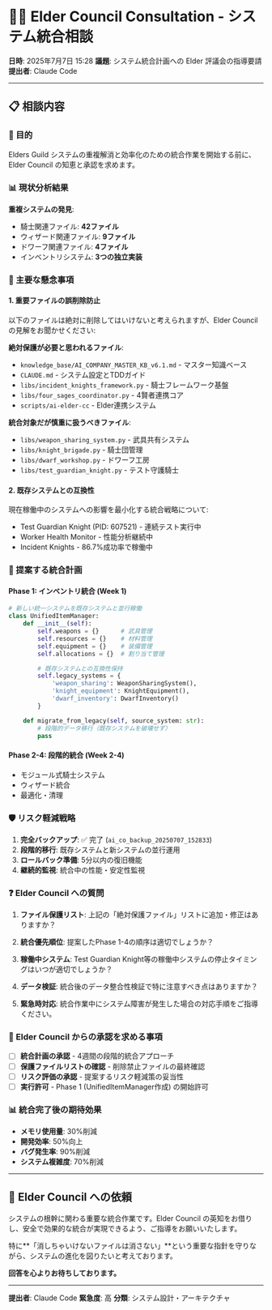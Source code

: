 # 🧙‍♂️ Elder Council Consultation - システム統合相談

**日時**: 2025年7月7日 15:28
**議題**: システム統合計画への Elder 評議会の指導要請
**提出者**: Claude Code

---

## 📋 相談内容

### 🎯 目的
Elders Guild システムの重複解消と効率化のための統合作業を開始する前に、Elder Council の知恵と承認を求めます。

### 📊 現状分析結果
**重複システムの発見**:
- 騎士関連ファイル: **42ファイル**
- ウィザード関連ファイル: **9ファイル**
- ドワーフ関連ファイル: **4ファイル**
- インベントリシステム: **3つの独立実装**

### 🚨 主要な懸念事項

#### 1. **重要ファイルの誤削除防止**
以下のファイルは絶対に削除してはいけないと考えられますが、Elder Council の見解をお聞かせください:

**絶対保護が必要と思われるファイル**:
- `knowledge_base/AI_COMPANY_MASTER_KB_v6.1.md` - マスター知識ベース
- `CLAUDE.md` - システム設定とTDDガイド
- `libs/incident_knights_framework.py` - 騎士フレームワーク基盤
- `libs/four_sages_coordinator.py` - 4賢者連携コア
- `scripts/ai-elder-cc` - Elder連携システム

**統合対象だが慎重に扱うべきファイル**:
- `libs/weapon_sharing_system.py` - 武具共有システム
- `libs/knight_brigade.py` - 騎士団管理
- `libs/dwarf_workshop.py` - ドワーフ工房
- `libs/test_guardian_knight.py` - テスト守護騎士

#### 2. **既存システムとの互換性**
現在稼働中のシステムへの影響を最小化する統合戦略について:
- Test Guardian Knight (PID: 607521) - 連続テスト実行中
- Worker Health Monitor - 性能分析継続中
- Incident Knights - 86.7%成功率で稼働中

### 📅 提案する統合計画

#### **Phase 1: インベントリ統合** (Week 1)
```python
# 新しい統一システムを既存システムと並行稼働
class UnifiedItemManager:
    def __init__(self):
        self.weapons = {}      # 武具管理
        self.resources = {}    # 材料管理
        self.equipment = {}    # 装備管理
        self.allocations = {}  # 割り当て管理

        # 既存システムとの互換性保持
        self.legacy_systems = {
            'weapon_sharing': WeaponSharingSystem(),
            'knight_equipment': KnightEquipment(),
            'dwarf_inventory': DwarfInventory()
        }

    def migrate_from_legacy(self, source_system: str):
        # 段階的データ移行（既存システムを破壊せず）
        pass
```

#### **Phase 2-4**: 段階的統合 (Week 2-4)
- モジュール式騎士システム
- ウィザード統合
- 最適化・清理

### 🛡️ リスク軽減戦略

1. **完全バックアップ**: ✅ 完了 (`ai_co_backup_20250707_152833`)
2. **段階的移行**: 既存システムと新システムの並行運用
3. **ロールバック準備**: 5分以内の復旧機能
4. **継続的監視**: 統合中の性能・安定性監視

### ❓ Elder Council への質問

1. **ファイル保護リスト**: 上記の「絶対保護ファイル」リストに追加・修正はありますか？

2. **統合優先順位**: 提案したPhase 1-4の順序は適切でしょうか？

3. **稼働中システム**: Test Guardian Knight等の稼働中システムの停止タイミングはいつが適切でしょうか？

4. **データ検証**: 統合後のデータ整合性検証で特に注意すべき点はありますか？

5. **緊急時対応**: 統合作業中にシステム障害が発生した場合の対応手順をご指導ください。

### 🎯 Elder Council からの承認を求める事項

- [ ] **統合計画の承認** - 4週間の段階的統合アプローチ
- [ ] **保護ファイルリストの確認** - 削除禁止ファイルの最終確認
- [ ] **リスク評価の承認** - 提案するリスク軽減策の妥当性
- [ ] **実行許可** - Phase 1 (UnifiedItemManager作成) の開始許可

### 📊 統合完了後の期待効果

- **メモリ使用量**: 30%削減
- **開発効率**: 50%向上
- **バグ発生率**: 90%削減
- **システム複雑度**: 70%削減

---

## 🙏 Elder Council への依頼

システムの根幹に関わる重要な統合作業です。Elder Council の英知をお借りし、安全で効果的な統合が実現できるよう、ご指導をお願いいたします。

特に**「消しちゃいけないファイルは消さない」**という重要な指針を守りながら、システムの進化を図りたいと考えております。

**回答を心よりお待ちしております。**

---

**提出者**: Claude Code
**緊急度**: 高
**分類**: システム設計・アーキテクチャ
